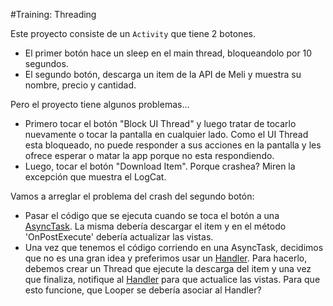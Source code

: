 #Training: Threading

Este proyecto consiste de un `Activity` que tiene 2 botones. 
- El primer botón hace un sleep en el main thread, bloqueandolo por 10 segundos. 
- El segundo botón, descarga un item de la API de Meli y muestra su nombre, precio y cantidad. 

Pero el proyecto tiene algunos problemas...
- Primero tocar el botón "Block UI Thread" y luego tratar de tocarlo nuevamente o tocar la pantalla en cualquier lado. Como el UI Thread esta bloqueado, no puede responder a sus acciones en la pantalla y les ofrece esperar o matar la app porque no esta respondiendo. 
- Luego, tocar el botón "Download Item". Porque crashea? Miren la excepción que muestra el LogCat.

Vamos a arreglar el problema del crash del segundo botón:
- Pasar el código que se ejecuta cuando se toca el botón a una [AsyncTask](http://developer.android.com/reference/android/os/AsyncTask.html). La misma debería descargar el item y en el método 'OnPostExecute' debería actualizar las vistas.
- Una vez que tenemos el código corriendo en una AsyncTask, decidimos que no es una gran idea y preferimos usar un [Handler](http://developer.android.com/reference/android/os/Handler.html). Para hacerlo, debemos crear un Thread que ejecute la descarga del item y una vez que finaliza, notifique al [Handler](http://developer.android.com/reference/android/os/Handler.html) para que actualice las vistas. Para que esto funcione, que Looper se debería asociar al Handler?
